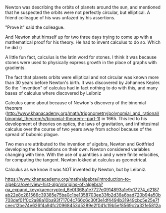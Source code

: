 Newton was describing the orbits of planets around the sun, and mentioned that he suspected the orbits were not perfectly circular, but elliptical. A friend colleague of his was unfazed by his assertions. 

"Prove it" said the colleague.

And Newton shut himself up for two three days trying to come up with a mathematical proof for his theory. He had to invent calculus to do so. Which he did :)

A little fun fact, calculus is the latin word for stones. I think it was because stones were used to physically express growth in the place of graphs with gradients.

The fact that planets orbits were elliptical and not circular was known more than 30 years before Newton's birth. It was discovered by Johannes Kepler. So the "invention" of calculus had in fact nothing to do with this, and many bases of calculus where discovered by Leibniz

Calculus came about because of Newton's discovery of the binomial theorem (http://www.khanacademy.org/math/trigonometry/polynomial_and_rational/binomial_theorem/v/binomial-theorem--part-1) in 1665. This led to his development of theories on optics, the laws of gravitation, and infinitesimal calculus over the course of two years away from school because of the spread of bubonic plague.

Two men are attributed to the invention of algebra, Newton and Gottfried developing the foundations on their own. Newton considered variables changing with time. With the use of quantities x and y were finite velocities, for computing the tangent. Newton lokked at calculus as geometrical.

Calculus as we know it was NOT invented by Newton, but by Leibniz.

https://www.khanacademy.org/math/algebra/introduction-to-algebra/overview-hist-alg/v/origins-of-algebra?qa_expand_key=kaencrypted_6e0f368a1e7727e0914893a1e9c17274_d2187ab22e8c281566c39385e75ba0c1be1358703ee33fb2d36a6bad720b94a50b703def01f0c2a88a10ba93f71704c766c6c30f3e1df4494b31949cbc5e25e7fceec12be74e626f4a94fc20968453d5289e2f041c19b5ef8569c2a32fe5812a
